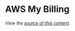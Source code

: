 AWS My Billing
================================
*View the [source of this content](http://github.github.com/github-flavored-markdown/sample_content.html).*
